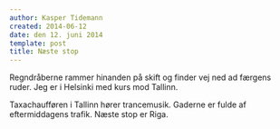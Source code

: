 ```yaml
---
author: Kasper Tidemann
created: 2014-06-12
date: den 12. juni 2014
template: post
title: Næste stop
---
```


Regndråberne rammer hinanden på skift og finder vej ned ad færgens ruder. Jeg er i Helsinki med kurs mod Tallinn.

Taxachaufføren i Tallinn hører trancemusik. Gaderne er fulde af eftermiddagens trafik. Næste stop er Riga.
